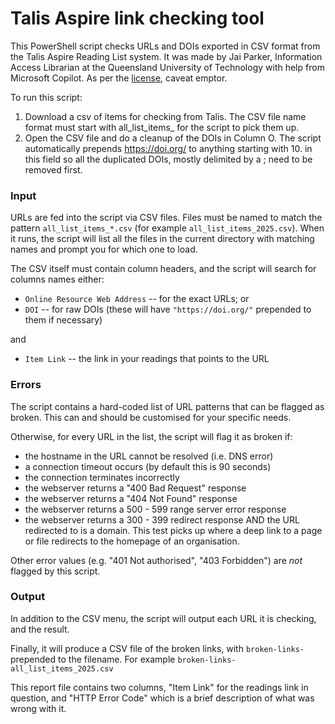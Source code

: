 # Talis Aspire link checking tool

This PowerShell script checks URLs and DOIs exported in CSV format from the
Talis Aspire Reading List system.  It was made by Jai Parker, Information
Access Librarian at the Queensland University of Technology with help from
Microsoft Copilot.  As per the [license](./LICENSE), caveat emptor.

To run this script:

1. Download a csv of items for checking from Talis. The CSV file name format
   must start with all_list_items_ for the script to pick them up.
2. Open the CSV file and do a cleanup of the DOIs in Column O. The script
   automatically prepends https://doi.org/ to anything starting with 10. in
   this field so all the duplicated DOIs, mostly delimited by a ; need to be
   removed first.

### Input

URLs are fed into the script via CSV files. Files must be named to match the
pattern `all_list_items_*.csv` (for example `all_list_items_2025.csv`). When
it runs, the script will list all the files in the current directory with
matching names and prompt you for which one to load.

The CSV itself must contain column headers, and the script will search for
columns names either:

* `Online Resource Web Address` -- for the exact URLs; or
* `DOI` -- for raw DOIs (these will have `"https://doi.org/"` prepended
   to them if necessary)

and

* `Item Link` -- the link in your readings that points to the URL

### Errors

The script contains a hard-coded list of URL patterns that can be flagged as
broken. This can and should be customised for your specific needs.

Otherwise, for every URL in the list, the script will flag it as broken if:

* the hostname in the URL cannot be resolved (i.e. DNS error)
* a connection timeout occurs (by default this is 90 seconds)
* the connection terminates incorrectly
* the webserver returns a "400 Bad Request" response
* the webserver returns a "404 Not Found" response
* the webserver returns a 500 - 599 range server error response
* the webserver returns a 300 - 399 redirect response AND the URL redirected to is a domain. This test picks up where a deep link to a page or file redirects to the homepage of an organisation.

Other error values (e.g. "401 Not authorised", "403 Forbidden") are _not_ flagged by this script.

### Output

In addition to the CSV menu, the script will output each URL it is checking,
and the result.

Finally, it will produce a CSV file of the broken links, with `broken-links-`
prepended to the filename. For example `broken-links-all_list_items_2025.csv`

This report file contains two columns, "Item Link" for the readings link in
question, and "HTTP Error Code" which is a brief description of what was
wrong with it.

